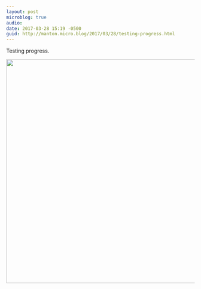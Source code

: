 ```yaml
---
layout: post
microblog: true
audio: 
date: 2017-03-28 15:19 -0500
guid: http://manton.micro.blog/2017/03/28/testing-progress.html
---
```

Testing progress.

<img src="http://micro.manton.org/uploads/2017/917e5e9e96.jpg" width="600" height="600" style="height:auto;" />
